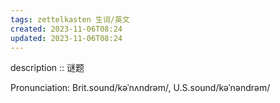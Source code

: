 ```yaml
---
tags: zettelkasten 生词/英文
created: 2023-11-06T08:24
updated: 2023-11-06T08:24
---
```


description :: 谜题

Pronunciation: Brit.sound/kəˈnʌndrəm/, U.S.sound/kəˈnəndrəm/


